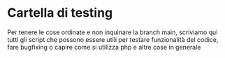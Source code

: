 # Cartella di testing

Per tenere le cose ordinate e non inquinare la branch main, scriviamo qui tutti gli script che possono essere utili per testare
funzionalità del codice, fare bugfixing o capire come si utilizza php e altre cose in generale
